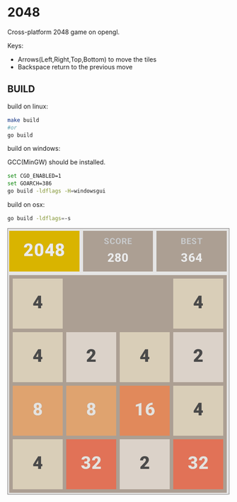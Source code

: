 # 2048

Cross-platform 2048 game on opengl.

Keys:
- Arrows(Left,Right,Top,Bottom) to move the tiles
- Backspace return to the previous move

## BUILD

build on linux: 

```sh
make build
#or
go build
```

build on windows:

GCC(MinGW) should be installed.

```sh
set CGO_ENABLED=1
set GOARCH=386
go build -ldflags -H=windowsgui
```

build on osx:
```sh
go build -ldflags=-s
```

![screenshot](screenshots/2048.png)

